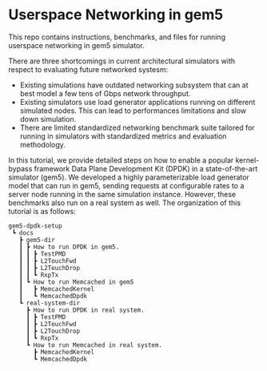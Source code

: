 # Userspace Networking in gem5
This repo contains instructions, benchmarks, and files for running userspace networking in gem5 simulator.

There are three shortcomings in current architectural simulators with respect to evaluating future networked systesm:
- Existing simulations have outdated networking subsystem that can at best model a few tens of Gbps network throughput.
- Existing simulators use load generator applications running on different simulated nodes. This can lead to performances limitations and slow down simulation.
- There are limited standardized networking benchmark suite tailored for running in simulators with standardized metrics and evaluation methodology.

In this tutorial, we provide detailed steps on how to enable a popular kernel-bypass framework Data Plane Development Kit (DPDK) in a state-of-the-art simulator (gem5). We developed a highly parameterizable load generator model that can run in gem5, sending requests at configurable rates to a server node running in the same simulation instance. However, these benchmarks also run on a real system as well. The organization of this tutorial is as follows:
```
gem5-dpdk-setup
 ┗ docs
   ┣ gem5-dir
   ┃ ┣ How to run DPDK in gem5.
   ┃ ┃ ┣ TestPMD
   ┃ ┃ ┣ L2TouchFwd
   ┃ ┃ ┣ L2TouchDrop
   ┃ ┃ ┗ RxpTx
   ┃ ┗ How to run Memcached in gem5
   ┃   ┣ MemcachedKernel
   ┃   ┗ MemcachedDpdk
   ┗ real-system-dir
     ┣ How to run DPDK in real system.
     ┃ ┣ TestPMD
     ┃ ┣ L2TouchFwd
     ┃ ┣ L2TouchDrop
     ┃ ┗ RxpTx
     ┗ How to run Memcached in real system.
       ┣ MemcachedKernel
       ┗ MemcachedDpdk
```
